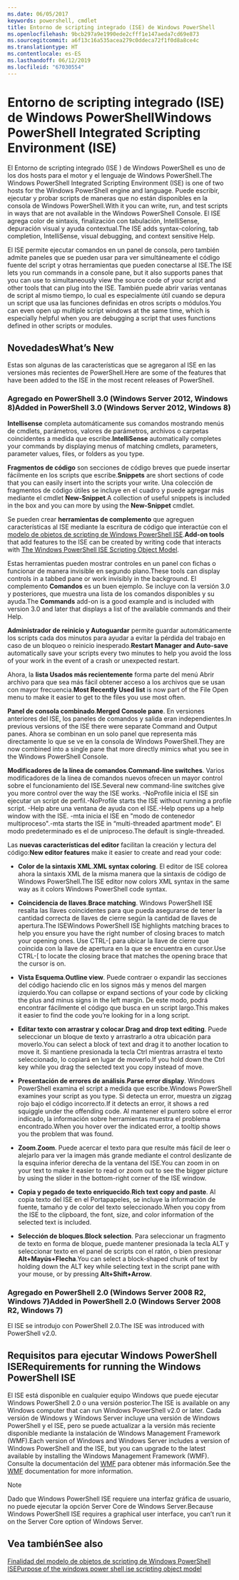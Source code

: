 ```yaml
---
ms.date: 06/05/2017
keywords: powershell, cmdlet
title: Entorno de scripting integrado (ISE) de Windows PowerShell
ms.openlocfilehash: 9bcb297a9e1990ede2cfff1e147aeda7cd69e873
ms.sourcegitcommit: a6f13c16a535acea279c0ddeca72f1f0d8a8ce4c
ms.translationtype: HT
ms.contentlocale: es-ES
ms.lasthandoff: 06/12/2019
ms.locfileid: "67030554"
---
```

# <a name="windows-powershell-integrated-scripting-environment-ise"></a><span data-ttu-id="b5233-103">Entorno de scripting integrado (ISE) de Windows PowerShell</span><span class="sxs-lookup"><span data-stu-id="b5233-103">Windows PowerShell Integrated Scripting Environment (ISE)</span></span>

<span data-ttu-id="b5233-104">El Entorno de scripting integrado (ISE ) de Windows PowerShell es uno de los dos hosts para el motor y el lenguaje de Windows PowerShell.</span><span class="sxs-lookup"><span data-stu-id="b5233-104">The Windows PowerShell Integrated Scripting Environment (ISE) is one of two hosts for the Windows PowerShell engine and language.</span></span> <span data-ttu-id="b5233-105">Puede escribir, ejecutar y probar scripts de maneras que no están disponibles en la consola de Windows PowerShell.</span><span class="sxs-lookup"><span data-stu-id="b5233-105">With it you can write, run, and test scripts in ways that are not available in the Windows PowerShell Console.</span></span> <span data-ttu-id="b5233-106">El ISE agrega color de sintaxis, finalización con tabulación, IntelliSense, depuración visual y ayuda contextual.</span><span class="sxs-lookup"><span data-stu-id="b5233-106">The ISE adds syntax-coloring, tab completion, IntelliSense, visual debugging, and context sensitive Help.</span></span>

<span data-ttu-id="b5233-107">El ISE permite ejecutar comandos en un panel de consola, pero también admite paneles que se pueden usar para ver simultáneamente el código fuente del script y otras herramientas que pueden conectarse al ISE.</span><span class="sxs-lookup"><span data-stu-id="b5233-107">The ISE lets you run commands in a console pane, but it also supports panes that you can use to simultaneously view the source code of your script and other tools that can plug into the ISE.</span></span> <span data-ttu-id="b5233-108">También puede abrir varias ventanas de script al mismo tiempo, lo cual es especialmente útil cuando se depura un script que usa las funciones definidas en otros scripts o módulos.</span><span class="sxs-lookup"><span data-stu-id="b5233-108">You can even open up multiple script windows at the same time, which is especially helpful when you are debugging a script that uses functions defined in other scripts or modules.</span></span>

## <a name="whats-new"></a><span data-ttu-id="b5233-109">Novedades</span><span class="sxs-lookup"><span data-stu-id="b5233-109">What’s New</span></span>

<span data-ttu-id="b5233-110">Estas son algunas de las características que se agregaron al ISE en las versiones más recientes de PowerShell.</span><span class="sxs-lookup"><span data-stu-id="b5233-110">Here are some of the features that have been added to the ISE in the most recent releases of PowerShell.</span></span>

### <a name="added-in-powershell-30-windows-server-2012-windows-8"></a><span data-ttu-id="b5233-111">Agregado en PowerShell 3.0 (Windows Server 2012, Windows 8)</span><span class="sxs-lookup"><span data-stu-id="b5233-111">Added in PowerShell 3.0 (Windows Server 2012, Windows 8)</span></span>

<span data-ttu-id="b5233-112">**Intellisense** completa automáticamente sus comandos mostrando menús de cmdlets, parámetros, valores de parámetros, archivos o carpetas coincidentes a medida que escribe.</span><span class="sxs-lookup"><span data-stu-id="b5233-112">**IntelliSense** automatically completes your commands by displaying menus of matching cmdlets, parameters, parameter values, files, or folders as you type.</span></span>

<span data-ttu-id="b5233-113">**Fragmentos de código** son secciones de código breves que puede insertar fácilmente en los scripts que escribe.</span><span class="sxs-lookup"><span data-stu-id="b5233-113">**Snippets** are short sections of code that you can easily insert into the scripts your write.</span></span> <span data-ttu-id="b5233-114">Una colección de fragmentos de código útiles se incluye en el cuadro y puede agregar más mediante el cmdlet **New-Snippet**.</span><span class="sxs-lookup"><span data-stu-id="b5233-114">A collection of useful snippets is included in the box and you can more by using the **New-Snippet** cmdlet.</span></span>

<span data-ttu-id="b5233-115">Se pueden crear **herramientas de complemento** que agreguen características al ISE mediante la escritura de código que interactúe con el [modelo de objetos de scripting de Windows PowerShell ISE](../../core-powershell/ise/The-ISE-Object-Model-Hierarchy.md).</span><span class="sxs-lookup"><span data-stu-id="b5233-115">**Add-on tools** that add features to the ISE can be created by writing code that interacts with [The Windows PowerShell ISE Scripting Object Model](../../core-powershell/ise/The-ISE-Object-Model-Hierarchy.md).</span></span>

<span data-ttu-id="b5233-116">Estas herramientas pueden mostrar controles en un panel con fichas o funcionar de manera invisible en segundo plano.</span><span class="sxs-lookup"><span data-stu-id="b5233-116">These tools can display controls in a tabbed pane or work invisibly in the background.</span></span> <span data-ttu-id="b5233-117">El complemento **Comandos** es un buen ejemplo. Se incluye con la versión 3.0 y posteriores, que muestra una lista de los comandos disponibles y su ayuda.</span><span class="sxs-lookup"><span data-stu-id="b5233-117">The **Commands** add-on is a good example and is included with version 3.0 and later that displays a list of the available commands and their Help.</span></span>

<span data-ttu-id="b5233-118">**Administrador de reinicio y Autoguardar** permite guardar automáticamente los scripts cada dos minutos para ayudar a evitar la pérdida del trabajo en caso de un bloqueo o reinicio inesperado.</span><span class="sxs-lookup"><span data-stu-id="b5233-118">**Restart Manager and Auto-save** automatically save your scripts every two minutes to help you avoid the loss of your work in the event of a crash or unexpected restart.</span></span>

<span data-ttu-id="b5233-119">Ahora, la **lista Usados más recientemente** forma parte del menú Abrir archivo para que sea más fácil obtener acceso a los archivos que se usan con mayor frecuencia.</span><span class="sxs-lookup"><span data-stu-id="b5233-119">**Most Recently Used list** is now part of the File Open menu to make it easier to get to the files you use most often.</span></span>

<span data-ttu-id="b5233-120">**Panel de consola combinado**.</span><span class="sxs-lookup"><span data-stu-id="b5233-120">**Merged Console pane**.</span></span> <span data-ttu-id="b5233-121">En versiones anteriores del ISE, los paneles de comandos y salida eran independientes.</span><span class="sxs-lookup"><span data-stu-id="b5233-121">In previous versions of the ISE there were separate Command and Output panes.</span></span> <span data-ttu-id="b5233-122">Ahora se combinan en un solo panel que representa más directamente lo que se ve en la consola de Windows PowerShell.</span><span class="sxs-lookup"><span data-stu-id="b5233-122">They are now combined into a single pane that more directly mimics what you see in the Windows PowerShell Console.</span></span>

<span data-ttu-id="b5233-123">**Modificadores de la línea de comandos**.</span><span class="sxs-lookup"><span data-stu-id="b5233-123">**Command-line switches**.</span></span> <span data-ttu-id="b5233-124">Varios modificadores de la línea de comandos nuevos ofrecen un mayor control sobre el funcionamiento del ISE.</span><span class="sxs-lookup"><span data-stu-id="b5233-124">Several new command-line switches give you more control over the way the ISE works.</span></span> <span data-ttu-id="b5233-125">-NoProfile inicia el ISE sin ejecutar un script de perfil.</span><span class="sxs-lookup"><span data-stu-id="b5233-125">-NoProfile starts the ISE without running a profile script.</span></span> <span data-ttu-id="b5233-126">-Help abre una ventana de ayuda con el ISE.</span><span class="sxs-lookup"><span data-stu-id="b5233-126">-Help opens up a help window with the ISE.</span></span> <span data-ttu-id="b5233-127">-mta inicia el ISE en "modo de contenedor multiproceso".</span><span class="sxs-lookup"><span data-stu-id="b5233-127">-mta starts the ISE in “multi-threaded apartment mode”.</span></span> <span data-ttu-id="b5233-128">El modo predeterminado es el de uniproceso.</span><span class="sxs-lookup"><span data-stu-id="b5233-128">The default is single-threaded.</span></span>

<span data-ttu-id="b5233-129">Las **nuevas características del editor** facilitan la creación y lectura del código:</span><span class="sxs-lookup"><span data-stu-id="b5233-129">**New editor features** make it easier to create and read your code:</span></span>

- <span data-ttu-id="b5233-130">**Color de la sintaxis XML**.</span><span class="sxs-lookup"><span data-stu-id="b5233-130">**XML syntax coloring**.</span></span> <span data-ttu-id="b5233-131">El editor de ISE colorea ahora la sintaxis XML de la misma manera que la sintaxis de código de Windows PowerShell.</span><span class="sxs-lookup"><span data-stu-id="b5233-131">The ISE editor now colors XML syntax in the same way as it colors Windows PowerShell code syntax.</span></span>

- <span data-ttu-id="b5233-132">**Coincidencia de llaves**.</span><span class="sxs-lookup"><span data-stu-id="b5233-132">**Brace matching**.</span></span> <span data-ttu-id="b5233-133">Windows PowerShell ISE resalta las llaves coincidentes para que pueda asegurarse de tener la cantidad correcta de llaves de cierre según la cantidad de llaves de apertura.</span><span class="sxs-lookup"><span data-stu-id="b5233-133">The ISEWindows PowerShell ISE highlights matching braces to help you ensure you have the right number of closing braces to match your opening ones.</span></span> <span data-ttu-id="b5233-134">Use CTRL-\[ para ubicar la llave de cierre que coincida con la llave de apertura en la que se encuentra en cursor.</span><span class="sxs-lookup"><span data-stu-id="b5233-134">Use CTRL-\[ to locate the closing brace that matches the opening brace that the cursor is on.</span></span>

- <span data-ttu-id="b5233-135">**Vista Esquema**.</span><span class="sxs-lookup"><span data-stu-id="b5233-135">**Outline view**.</span></span> <span data-ttu-id="b5233-136">Puede contraer o expandir las secciones del código haciendo clic en los signos más y menos del margen izquierdo.</span><span class="sxs-lookup"><span data-stu-id="b5233-136">You can collapse or expand sections of your code by clicking the plus and minus signs in the left margin.</span></span> <span data-ttu-id="b5233-137">De este modo, podrá encontrar fácilmente el código que busca en un script largo.</span><span class="sxs-lookup"><span data-stu-id="b5233-137">This makes it easier to find the code you’re looking for in a long script.</span></span>

- <span data-ttu-id="b5233-138">**Editar texto con arrastrar y colocar**.</span><span class="sxs-lookup"><span data-stu-id="b5233-138">**Drag and drop text editing**.</span></span> <span data-ttu-id="b5233-139">Puede seleccionar un bloque de texto y arrastrarlo a otra ubicación para moverlo.</span><span class="sxs-lookup"><span data-stu-id="b5233-139">You can select a block of text and drag it to another location to move it.</span></span> <span data-ttu-id="b5233-140">Si mantiene presionada la tecla Ctrl mientras arrastra el texto seleccionado, lo copiará en lugar de moverlo.</span><span class="sxs-lookup"><span data-stu-id="b5233-140">If you hold down the Ctrl key while you drag the selected text you copy instead of move.</span></span>

- <span data-ttu-id="b5233-141">**Presentación de errores de análisis**.</span><span class="sxs-lookup"><span data-stu-id="b5233-141">**Parse error display**.</span></span> <span data-ttu-id="b5233-142">Windows PowerShell examina el script a medida que escribe.</span><span class="sxs-lookup"><span data-stu-id="b5233-142">Windows PowerShell examines your script as you type.</span></span> <span data-ttu-id="b5233-143">Si detecta un error, muestra un zigzag rojo bajo el código incorrecto.</span><span class="sxs-lookup"><span data-stu-id="b5233-143">If it detects an error, it shows a red squiggle under the offending code.</span></span> <span data-ttu-id="b5233-144">Al mantener el puntero sobre el error indicado, la información sobre herramientas muestra el problema encontrado.</span><span class="sxs-lookup"><span data-stu-id="b5233-144">When you hover over the indicated error, a tooltip shows you the problem that was found.</span></span>

- <span data-ttu-id="b5233-145">**Zoom**.</span><span class="sxs-lookup"><span data-stu-id="b5233-145">**Zoom**.</span></span> <span data-ttu-id="b5233-146">Puede acercar el texto para que resulte más fácil de leer o alejarlo para ver la imagen más grande mediante el control deslizante de la esquina inferior derecha de la ventana del ISE.</span><span class="sxs-lookup"><span data-stu-id="b5233-146">You can zoom in on your text to make it easier to read or zoom out to see the bigger picture by using the slider in the bottom-right corner of the ISE window.</span></span>

- <span data-ttu-id="b5233-147">**Copia y pegado de texto enriquecido**.</span><span class="sxs-lookup"><span data-stu-id="b5233-147">**Rich text copy and paste**.</span></span> <span data-ttu-id="b5233-148">Al copia texto del ISE en el Portapapeles, se incluye la información de fuente, tamaño y de color del texto seleccionado.</span><span class="sxs-lookup"><span data-stu-id="b5233-148">When you copy from the ISE to the clipboard, the font, size, and color information of the selected text is included.</span></span>

- <span data-ttu-id="b5233-149">**Selección de bloques**.</span><span class="sxs-lookup"><span data-stu-id="b5233-149">**Block selection**.</span></span> <span data-ttu-id="b5233-150">Para seleccionar un fragmento de texto en forma de bloque, puede mantener presionada la tecla ALT y seleccionar texto en el panel de scripts con el ratón, o bien presionar **Alt+Mayús+Flecha**.</span><span class="sxs-lookup"><span data-stu-id="b5233-150">You can select a block-shaped chunk of text by holding down the ALT key while selecting text in the script pane with your mouse, or by pressing **Alt+Shift+Arrow**.</span></span>

### <a name="added-in-powershell-20-windows-server-2008-r2-windows-7"></a><span data-ttu-id="b5233-151">Agregado en PowerShell 2.0 (Windows Server 2008 R2, Windows 7)</span><span class="sxs-lookup"><span data-stu-id="b5233-151">Added in PowerShell 2.0 (Windows Server 2008 R2, Windows 7)</span></span>

<span data-ttu-id="b5233-152">El ISE se introdujo con PowerShell 2.0.</span><span class="sxs-lookup"><span data-stu-id="b5233-152">The ISE was introduced with PowerShell v2.0.</span></span>

## <a name="requirements-for-running-the-windows-powershell-ise"></a><span data-ttu-id="b5233-153">Requisitos para ejecutar Windows PowerShell ISE</span><span class="sxs-lookup"><span data-stu-id="b5233-153">Requirements for running the Windows PowerShell ISE</span></span>

<span data-ttu-id="b5233-154">El ISE está disponible en cualquier equipo Windows que puede ejecutar Windows PowerShell 2.0 o una versión posterior.</span><span class="sxs-lookup"><span data-stu-id="b5233-154">The ISE is available on any Windows computer that can run Windows PowerShell v2.0 or later.</span></span> <span data-ttu-id="b5233-155">Cada versión de Windows y Windows Server incluye una versión de Windows PowerShell y el ISE, pero se puede actualizar a la versión más reciente disponible mediante la instalación de Windows Management Framework (WMF).</span><span class="sxs-lookup"><span data-stu-id="b5233-155">Each version of Windows and Windows Server includes a version of Windows PowerShell and the ISE, but you can upgrade to the latest available by installing the Windows Management Framework (WMF).</span></span> <span data-ttu-id="b5233-156">Consulte la documentación del [WMF](/powershell/wmf) para obtener más información.</span><span class="sxs-lookup"><span data-stu-id="b5233-156">See the [WMF](/powershell/wmf) documentation for more information.</span></span>

> [!NOTE]
> <span data-ttu-id="b5233-157">Dado que Windows PowerShell ISE requiere una interfaz gráfica de usuario, no puede ejecutar la opción Server Core de Windows Server.</span><span class="sxs-lookup"><span data-stu-id="b5233-157">Because Windows PowerShell ISE requires a graphical user interface, you can’t run it on the Server Core option of Windows Server.</span></span>

## <a name="see-also"></a><span data-ttu-id="b5233-158">Vea también</span><span class="sxs-lookup"><span data-stu-id="b5233-158">See also</span></span>

[<span data-ttu-id="b5233-159">Finalidad del modelo de objetos de scripting de Windows PowerShell ISE</span><span class="sxs-lookup"><span data-stu-id="b5233-159">Purpose of the windows power shell ise scripting object model</span></span>](../../core-powershell/ise/Purpose-of-the-Windows-PowerShell-ISE-Scripting-Object-Model.md)
